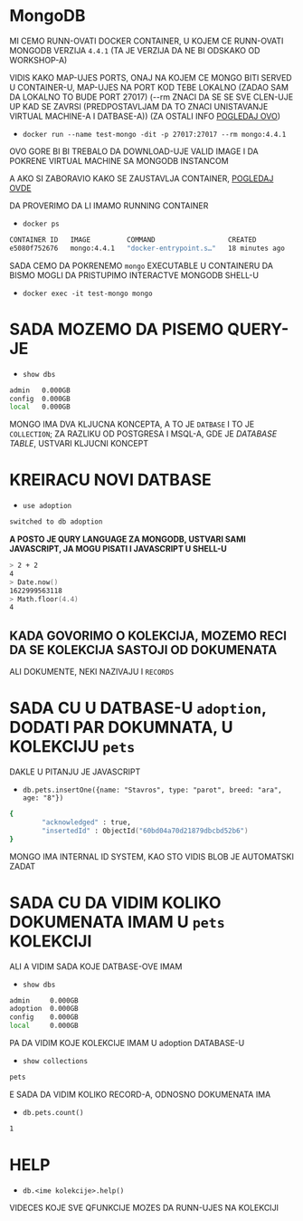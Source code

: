 # MongoDB

MI CEMO RUNN-OVATI DOCKER CONTAINER, U KOJEM CE RUNN-OVATI MONGODB VERZIJA `4.4.1` (TA JE VERZIJA DA NE BI ODSKAKO OD WORKSHOP-A)

VIDIS KAKO MAP-UJES PORTS, ONAJ NA KOJEM CE MONGO BITI SERVED U CONTAINER-U, MAP-UJES NA PORT KOD TEBE LOKALNO (ZADAO SAM DA LOKALNO TO BUDE PORT 27017) (--rm ZNACI DA SE SE SVE CLEN-UJE UP KAD SE ZAVRSI (PREDPOSTAVLJAM DA TO ZNACI UNISTAVANJE VIRTUAL MACHINE-A I DATBASE-A)) (ZA OSTALI INFO [POGLEDAJ OVO](https://docs.docker.com/engine/reference/commandline/run/))

- `docker run --name test-mongo -dit -p 27017:27017 --rm mongo:4.4.1`

OVO GORE BI BI TREBALO DA DOWNLOAD-UJE VALID IMAGE I DA POKRENE VIRTUAL MACHINE SA MONGODB INSTANCOM

A AKO SI ZABORAVIO KAKO SE ZAUSTAVLJA CONTAINER, [POGLEDAJ OVDE](https://github.com/Rade58/exploring_docker/tree/2_4_STOPPING_CONTAINERS)

DA PROVERIMO DA LI IMAMO RUNNING CONTAINER

- `docker ps`

```zsh
CONTAINER ID   IMAGE         COMMAND                  CREATED          STATUS          PORTS                                           NAMES
e5080f752676   mongo:4.4.1   "docker-entrypoint.s…"   18 minutes ago   Up 18 minutes   0.0.0.0:27017->27017/tcp, :::27017->27017/tcp   test-mongo
```

SADA CEMO DA POKRENEMO `mongo` EXECUTABLE U CONTAINERU DA BISMO MOGLI DA PRISTUPIMO INTERACTVE MONGODB SHELL-U

- `docker exec -it test-mongo mongo`

# SADA MOZEMO DA PISEMO QUERY-JE

- `show dbs`

```zsh
admin   0.000GB
config  0.000GB
local   0.000GB
```

MONGO IMA DVA KLJUCNA KONCEPTA, A TO JE `DATBASE` I TO JE `COLLECTION`; ZA RAZLIKU OD POSTGRESA I MSQL-A, GDE JE *DATABASE TABLE*, USTVARI KLJUCNI KONCEPT

# KREIRACU NOVI DATBASE

- `use adoption`

```zsh
switched to db adoption
```

**A POSTO JE QURY LANGUAGE ZA MONGODB, USTVARI SAMI JAVASCRIPT, JA MOGU PISATI I JAVASCRIPT U SHELL-U**

```zsh
> 2 + 2
4
> Date.now()
1622999563118
> Math.floor(4.4)
4
```

## KADA GOVORIMO O KOLEKCIJA, MOZEMO RECI DA SE KOLEKCIJA SASTOJI OD DOKUMENATA

ALI DOKUMENTE, NEKI NAZIVAJU I `RECORDS`

# SADA CU U DATBASE-U `adoption`, DODATI PAR DOKUMNATA, U KOLEKCIJU `pets`

DAKLE U PITANJU JE JAVASCRIPT

- `db.pets.insertOne({name: "Stavros", type: "parot", breed: "ara", age: "8"})`

```zsh
{
        "acknowledged" : true,
        "insertedId" : ObjectId("60bd04a70d21879dbcbd52b6")
}
```

MONGO IMA INTERNAL ID SYSTEM, KAO STO VIDIS BLOB JE AUTOMATSKI ZADAT

# SADA CU DA VIDIM KOLIKO DOKUMENATA IMAM U `pets` KOLEKCIJI

ALI A VIDIM SADA KOJE DATBASE-OVE IMAM

- `show dbs`

```zsh
admin     0.000GB
adoption  0.000GB
config    0.000GB
local     0.000GB
```

PA DA VIDIM KOJE KOLEKCIJE IMAM U adoption DATABASE-U

- `show collections`

```zsh
pets
```

E SADA DA VIDIM KOLIKO RECORD-A, ODNOSNO DOKUMENATA IMA

- `db.pets.count()`

```zsh
1
```

# HELP

- `db.<ime kolekcije>.help()`

VIDECES KOJE SVE QFUNKCIJE MOZES DA RUNN-UJES NA KOLEKCIJI